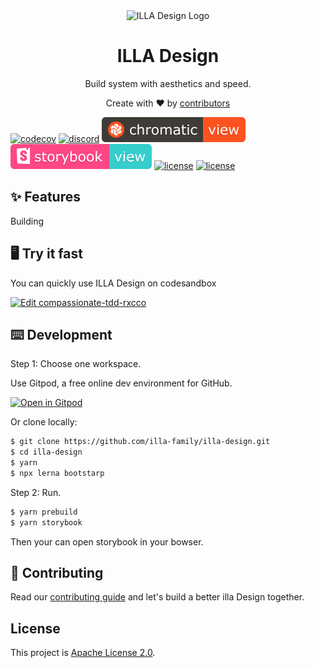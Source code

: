 <div align="center">
    <img alt="ILLA Design Logo" src="https://raw.githubusercontent.com/illa-family/illa-design/d1a15466dd0eaa7975669e0e479c605e455efb64/illa_logo.svg"/>
</div>

<h1 align="center">ILLA Design</h1>

<div align="center">
  <p>Build system with aesthetics and speed.</p>
  <p>Create with ❤︎ by <a href="https://github.com/illa-family/illa-design/graphs/contributors">contributors</a></p>
</div>

[![codecov](https://codecov.io/gh/illa-family/illa-design/branch/main/graph/badge.svg?token=GR2SOLBWQN)](https://codecov.io/gh/illa-family/illa-design)
[![discord](https://img.shields.io/discord/912270459574292500.svg?&label=&logo=discord&logoColor=ffffff&color=7389D8&labelColor=6A7EC2)](https://discord.gg/2tGBuJkgd6)
[![license](./badges/chromatic.svg)](https://chromatic.com/library?appId=618513c5ace06a003a5ed751&branch=main)
[![license](./badges/storybook.svg)](https://main--618513c5ace06a003a5ed751.chromatic.com)
[![license](https://badgen.net/gitlab/license/gitlab-org/omnibus-gitlab)](./LICENSE)
[![license](https://badgen.net/badge/PRs/Welcome/green?icon=storybook)](./CONTRIBUTING.md)

## ✨ Features

Building

## 🖥 Try it fast

You can quickly use ILLA Design on codesandbox

[![Edit compassionate-tdd-rxcco](https://codesandbox.io/static/img/play-codesandbox.svg)](https://codesandbox.io/s/compassionate-tdd-rxcco?fontsize=14&hidenavigation=1&theme=dark)

## ⌨️ Development

Step 1: Choose one workspace.

Use Gitpod, a free online dev environment for GitHub.

[![Open in Gitpod](https://gitpod.io/button/open-in-gitpod.svg)](https://gitpod.io/#https://github.com/illa-family/illa-design)

Or clone locally:

```bash
$ git clone https://github.com/illa-family/illa-design.git
$ cd illa-design
$ yarn
$ npx lerna bootstarp
```

Step 2: Run.

```bash
$ yarn prebuild
$ yarn storybook
```

Then your can open storybook in your bowser.

## 🌱 Contributing

Read our [contributing guide](./CONTRIBUTING.md) and let's build a better illa Design together.

## License

This project is [Apache License 2.0](./LICENSE).
